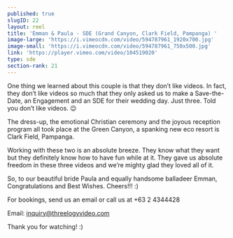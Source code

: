 ```yaml
---
published: true
slugID: 22
layout: reel
title: 'Emman & Paula - SDE (Grand Canyon, Clark Field, Pampanga) '
image-large: 'https://i.vimeocdn.com/video/594787961_1920x700.jpg'
image-small: 'https://i.vimeocdn.com/video/594787961_750x500.jpg'
link: 'https://player.vimeo.com/video/104519020'
type: sde
section-rank: 21
---
```

One thing we learned about this couple is that they don’t like videos. In fact, they don’t like videos so much that they only asked us to make a Save-the-Date, an Engagement and an SDE for their wedding day. Just three. Told you don’t like videos. 😉

The dress-up, the emotional Christian ceremony and the joyous reception program all took place at the Green Canyon, a spanking new eco resort is Clark Field, Pampanga.

Working with these two is an absolute breeze. They know what they want but they definitely know how to have fun while at it. They gave us absolute freedom in these three videos and we’re mighty glad they loved all of it.

So, to our beautiful bride Paula and equally handsome balladeer Emman, Congratulations and Best Wishes. Cheers!!! :) 

For bookings, send us an email or call us at +63 2 4344428

Email: inquiry@threelogyvideo.com

Thank you for watching! :)

